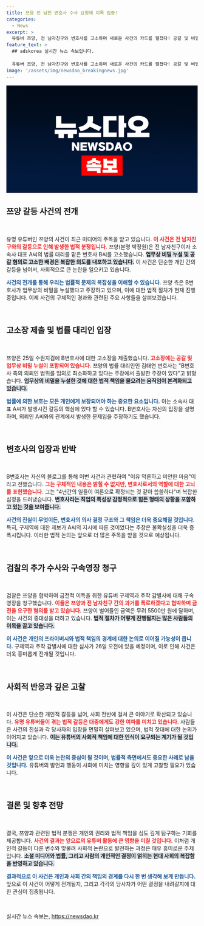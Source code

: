 ```yaml
---
title: 쯔양 전 남친 변호사 수사 요청에 이목 집중!
categories:
  - News
excerpt: >
  유튜버 쯔양, 전 남자친구와 변호사를 고소하며 새로운 사건의 카드를 펼쳤다! 공갈 및 비밀 누설 혐의로 검찰에 고소장을 제출, 진실 공방의 서막이 올랐다. 쯔양의 억울함과 복잡한 법정 싸움의 이면을 클릭으로 확인해보세요!
feature_text: >
  ## adskorea 실시간 뉴스 속보입니다.

  유튜버 쯔양, 전 남자친구와 변호사를 고소하며 새로운 사건의 카드를 펼쳤다! 공갈 및 비밀 누설 혐의로 검찰에 고소장을 제출, 진실 공방의 서막이 올랐다. 쯔양의 억울함과 복잡한 법정 싸움의 이면을 클릭으로 확인해보세요!
image: '/assets/img/newsdao_breakingnews.jpg'
---
```


<p><img src="/assets/img/newsdao_breakingnews.jpg" alt="adskorea 속보" /></p>

<h2 data-ke-size="size26">쯔양 갈등 사건의 전개</h2>

<p data-ke-size="size16">&nbsp;</p>

<p>유명 유튜버인 쯔양의 사건이 최근 미디어의 주목을 받고 있습니다. <b><span style="color: #ee2323;">이 사건은 전 남자친구와의 갈등으로 인해 발생한 법적 분쟁입니다.</span></b> 쯔양(본명 박정원)은 전 남자친구이자 소속사 대표 A씨의 법률 대리를 맡은 변호사 B씨를 고소했습니다. <b><span style="background-color: #21538527;">업무상 비밀 누설 및 공갈 혐의로 고소한 배경은 복잡한 의도를 내포하고 있습니다.</span></b> 이 사건은 단순한 개인 간의 갈등을 넘어서, 사회적으로 큰 논란을 일으키고 있습니다.</p>

<p><b><span style="color: #1a5490;">사건의 전개를 통해 우리는 법률적 문제의 복잡성을 이해할 수 있습니다.</span></b> 쯔양 측은 B변호사가 업무상의 비밀을 누설했다고 주장하고 있으며, 이에 대한 법적 절차가 현재 진행 중입니다. 이제 사건의 구체적인 경과와 관련된 주요 사항들을 살펴보겠습니다.</p>

<p data-ke-size="size16">&nbsp;</p>

<h2 data-ke-size="size26">고소장 제출 및 법률 대리인 입장</h2>

<p data-ke-size="size16">&nbsp;</p>

<p>쯔양은 25일 수원지검에 B변호사에 대한 고소장을 제출했습니다. <b><span style="color: #ee2323;">고소장에는 공갈 및 업무상 비밀 누설이 포함되어 있습니다.</span></b> 쯔양의 법률 대리인인 김태연 변호사는 "B변호사 측의 의뢰인 범위를 임의로 최소화하고 있다는 주장에서 출발한 주장이 있다"고 밝혔습니다. <b><span style="background-color: #21538527;">업무상의 비밀을 누설한 것에 대한 법적 책임을 물으려는 움직임이 본격화되고 있습니다.</span></b></p>

<p><b><span style="color: #1a5490;">법률에 의한 보호는 모든 개인에게 보장되어야 하는 중요한 요소입니다.</span></b> 이는 소속사 대표 A씨가 발생시킨 갈등의 핵심에 있다 할 수 있습니다. B변호사는 자신의 입장을 설명하며, 의뢰인 A씨와의 관계에서 발생한 문제임을 주장하기도 했습니다.</p>

<p data-ke-size="size16">&nbsp;</p>

<h2 data-ke-size="size26">변호사의 입장과 반박</h2>

<p data-ke-size="size16">&nbsp;</p>

<p>B변호사는 자신의 블로그를 통해 이번 사건과 관련하여 "이유 막론하고 미안한 마음"이라고 전했습니다. <b><span style="color: #ee2323;">그는 구체적인 내용은 밝힐 수 없지만, 변호사로서의 역할에 대한 고뇌를 표현했습니다.</span></b> 그는 "4년간의 일들이 여론으로 확정되는 것 같아 씁쓸하다"며 복잡한 심정을 드러냈습니다. <b><span style="background-color: #21538527;">변호사라는 직업의 특성상 감정적으로 힘든 형태의 상황을 포함하고 있는 것을 보여줍니다.</span></b></p>

<p><b><span style="color: #1a5490;">사건의 진실이 무엇이든, 변호사의 의사 결정 구조와 그 책임은 더욱 중요해질 것입니다.</span></b> 특히, 구제역에 대한 제보가 A씨의 지시에 따른 것이었다는 주장은 불확실성을 더욱 증폭시킵니다. 이러한 법적 논의는 앞으로 더 많은 주목을 받을 것으로 예상됩니다.</p>

<p data-ke-size="size16">&nbsp;</p>

<h2 data-ke-size="size26">검찰의 추가 수사와 구속영장 청구</h2>

<p data-ke-size="size16">&nbsp;</p>

<p>검찰은 쯔양을 협박하여 금전적 이득을 취한 유튜버 구제역과 주작 감별사에 대해 구속 영장을 청구했습니다. <b><span style="color: #ee2323;">이들은 쯔양과 전 남자친구 간의 과거를 폭로하겠다고 협박하며 금전을 요구한 혐의를 받고 있습니다.</span></b> 쯔양이 벌어들인 금액은 무려 5500만 원에 달하며, 이는 사건의 중대성을 더하고 있습니다. <b><span style="background-color: #21538527;">법적 절차가 어떻게 진행될지는 많은 사람들의 이목을 끌고 있습니다.</span></b></p>

<p><b><span style="color: #1a5490;">이 사건은 개인의 프라이버시와 법적 책임의 경계에 대한 논의로 이어질 가능성이 큽니다.</span></b> 구제역과 주작 감별사에 대한 심사가 26일 오전에 있을 예정이며, 이로 인해 사건은 더욱 흥미롭게 전개될 것입니다.</p>

<p data-ke-size="size16">&nbsp;</p>

<h2 data-ke-size="size26">사회적 반응과 깊은 고찰</h2>

<p data-ke-size="size16">&nbsp;</p>

<p>이 사건은 단순한 개인적 갈등을 넘어, 사회 전반에 걸쳐 큰 이야기로 확산되고 있습니다. <b><span style="color: #ee2323;">유명 유튜버들이 겪는 법적 갈등은 대중에게도 강한 여파를 미치고 있습니다.</span></b> 사람들은 사건의 진실과 각 당사자의 입장을 면밀히 살펴보고 있으며, 법적 잣대에 대한 논의가 이어지고 있습니다. <b><span style="background-color: #21538527;">이는 유튜버의 사회적 책임에 대한 인식이 요구되는 계기가 될 것입니다.</span></b></p>

<p><b><span style="color: #1a5490;">이 사건은 앞으로 더욱 논란의 중심이 될 것이며, 법률적 측면에서도 중요한 사례로 남을 것입니다.</span></b> 유튜버의 발언과 행동이 사회에 미치는 영향을 깊이 있게 고찰할 필요가 있습니다. </p>

<p data-ke-size="size16">&nbsp;</p>

<h2 data-ke-size="size26">결론 및 향후 전망</h2>

<p data-ke-size="size16">&nbsp;</p>

<p>결국, 쯔양과 관련된 법적 분쟁은 개인의 권리와 법적 책임을 심도 깊게 탐구하는 기회를 제공합니다. <b><span style="color: #ee2323;">사건의 결과는 앞으로의 유튜버 활동에 큰 영향을 미칠 것입니다.</span></b> 이처럼 개인적 갈등이 다른 변수와 맞물려 사회적 논란으로 발전하는 과정은 매우 흥미로운 주제입니다. <b><span style="background-color: #21538527;">소셜 미디어와 법률, 그리고 사람의 개인적인 결정이 얽히는 현대 사회의 복잡함을 반영하고 있습니다.</span></b></p>

<p><b><span style="color: #1a5490;">결과적으로 이 사건은 개인과 사회 간의 책임의 경계를 다시 한 번 생각해 보게 만듭니다.</span></b> 앞으로 이 사건이 어떻게 전개될지, 그리고 각각의 당사자가 어떤 결정을 내려갈지에 대한 관심이 집중됩니다. </p>

<p data-ke-size="size16">&nbsp;</p>
실시간 뉴스 속보는, <a href="https://newsdao.kr" rel="dofollow">https://newsdao.kr</a>


